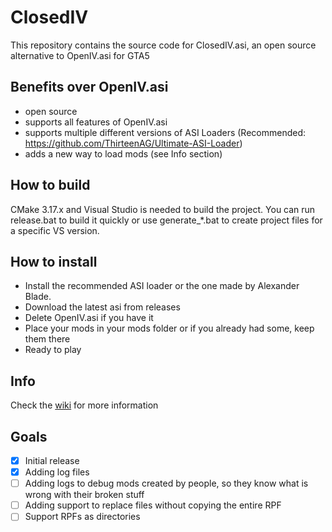 # ClosedIV

This repository contains the source code for ClosedIV.asi, an open source alternative to OpenIV.asi for GTA5

## Benefits over OpenIV.asi

- open source
- supports all features of OpenIV.asi
- supports multiple different versions of ASI Loaders (Recommended: https://github.com/ThirteenAG/Ultimate-ASI-Loader)
- adds a new way to load mods (see Info section)

## How to build

CMake 3.17.x and Visual Studio is needed to build the project. You can run release.bat to build it quickly or use generate_*.bat to create project files for a specific VS version.

## How to install

- Install the recommended ASI loader or the one made by Alexander Blade.
- Download the latest asi from releases
- Delete OpenIV.asi if you have it
- Place your mods in your mods folder or if you already had some, keep them there
- Ready to play

## Info

Check the [wiki](https://github.com/martonp96/ClosedIV/wiki) for more information

## Goals
- [x] Initial release
- [x] Adding log files
- [ ] Adding logs to debug mods created by people, so they know what is wrong with their broken stuff
- [ ] Adding support to replace files without copying the entire RPF
- [ ] Support RPFs as directories
